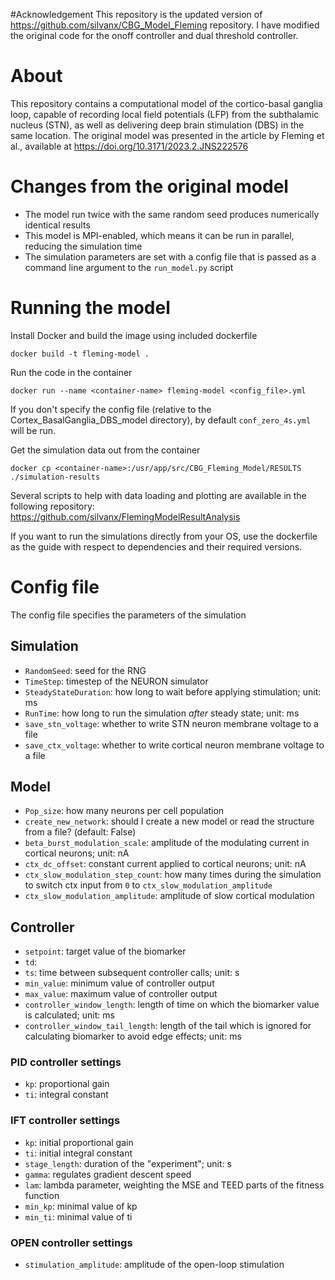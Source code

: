 #Acknowledgement
This repository is the updated version of https://github.com/silvanx/CBG_Model_Fleming repository. I have modified the original code for the onoff controller and dual threshold controller. 

# About
This repository contains a computational model of the cortico-basal ganglia loop, capable of recording local field
potentials (LFP) from the subthalamic nucleus (STN), as well as delivering deep brain stimulation (DBS) in the same
location. The original model was presented in the article by Fleming et al.,
available at https://doi.org/10.3171/2023.2.JNS222576

# Changes from the original model
- The model run twice with the same random seed produces numerically identical results
- This model is MPI-enabled, which means it can be run in parallel, reducing the simulation time
- The simulation parameters are set with a config file that is passed as a command line argument
  to the `run_model.py` script

# Running the model
Install Docker and build the image using included dockerfile
```
docker build -t fleming-model .
```
Run the code in the container
```
docker run --name <container-name> fleming-model <config_file>.yml
```
If you don't specify the config file (relative to the Cortex_BasalGanglia_DBS_model directory),
by default ```conf_zero_4s.yml``` will be run.

Get the simulation data out from the container
```
docker cp <container-name>:/usr/app/src/CBG_Fleming_Model/RESULTS ./simulation-results
```

Several scripts to help with data loading and plotting are available in the following repository:
https://github.com/silvanx/FlemingModelResultAnalysis

If you want to run the simulations directly from your OS, use the dockerfile as the guide with respect to dependencies
and their required versions.

# Config file
The config file specifies the parameters of the simulation 
## Simulation 
- `RandomSeed`: seed for the RNG
- `TimeStep`: timestep of the NEURON simulator
- `SteadyStateDuration`: how long to wait before applying stimulation; unit: ms
- `RunTime`: how long to run the simulation *after* steady state; unit: ms
- `save_stn_voltage`: whether to write STN neuron membrane voltage to a file
- `save_ctx_voltage`: whether to write cortical neuron membrane voltage to a file
## Model
- `Pop_size`: how many neurons per cell population
- `create_new_network`: should I create a new model or read the structure from a file? (default: False)
- `beta_burst_modulation_scale`: amplitude of the modulating current in cortical neurons; unit: nA
- `ctx_dc_offset`: constant current applied to cortical neurons; unit: nA
- `ctx_slow_modulation_step_count`: how many times during the simulation to switch ctx input from `0` to `ctx_slow_modulation_amplitude`
- `ctx_slow_modulation_amplitude`: amplitude of slow cortical modulation
## Controller
- `setpoint`: target value of the biomarker
- `td`:
- `ts`: time between subsequent controller calls; unit: s
- `min_value`: minimum value of controller output
- `max_value`: maximum value of controller output
- `controller_window_length`: length of time on which the biomarker value is calculated; unit: ms
- `controller_window_tail_length`: length of the tail which is ignored for calculating biomarker to avoid edge effects; unit: ms
### PID controller settings
- `kp`: proportional gain
- `ti`: integral constant

### IFT controller settings
- `kp`: initial proportional gain
- `ti`: initial integral constant
- `stage_length`: duration of the "experiment"; unit: s
- `gamma`: regulates gradient descent speed
- `lam`: lambda parameter, weighting the MSE and TEED parts of the fitness function
- `min_kp`: minimal value of kp
- `min_ti`: minimal value of ti 

### OPEN controller settings
- `stimulation_amplitude`: amplitude of the open-loop stimulation

